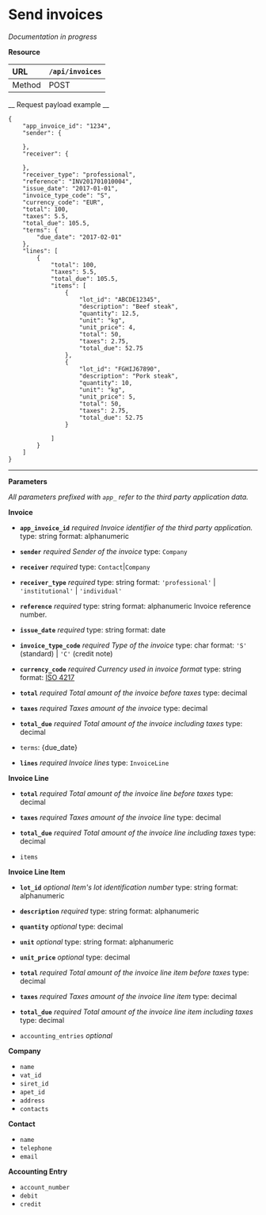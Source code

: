 # Send invoices

*Documentation in progress*


__Resource__

|URL|`/api/invoices`|
|:---|---|
|Method|POST|

__ Request payload example __


```
{
	"app_invoice_id": "1234",
	"sender": {

	},
	"receiver": {

	},
	"receiver_type": "professional",
	"reference": "INV201701010004",
	"issue_date": "2017-01-01",
	"invoice_type_code": "S",
	"currency_code": "EUR",
	"total": 100,
	"taxes": 5.5,
	"total_due": 105.5,
	"terms": {
		"due_date": "2017-02-01"
	},
	"lines": [
		{
			"total": 100,
			"taxes": 5.5,
			"total_due": 105.5,
			"items": [
				{
					"lot_id": "ABCDE12345",
					"description": "Beef steak",
					"quantity": 12.5,
					"unit": "kg",
					"unit_price": 4,
					"total": 50,
					"taxes": 2.75,
					"total_due": 52.75
				},
				{
					"lot_id": "FGHIJ67890",
					"description": "Pork steak",
					"quantity": 10,
					"unit": "kg",
					"unit_price": 5,
					"total": 50,
					"taxes": 2.75,
					"total_due": 52.75
				}

			]
		}
	]
}
```

---

__Parameters__

*All parameters prefixed with `app_` refer to the third party application data.*

__Invoice__

- __`app_invoice_id`__ *required*
*Invoice identifier of the third party application.*
type: string
format: alphanumeric

- __`sender`__ *required*
*Sender of the invoice*
type: `Company`

- __`receiver`__ *required*
type: `Contact`|`Company`

- __`receiver_type`__ *required*
type: string
format: `'professional'` | `'institutional'` | `'individual'`

- __`reference`__ *required*
type: string
format: alphanumeric
Invoice reference number.

- __`issue_date`__ *required*
type: string
format: date

- __`invoice_type_code`__ *required*
*Type of the invoice*
type: char
format: `'S'` (standard) | `'C'` (credit note)

- __`currency_code`__ *required*
*Currency used in invoice format*
type: string
format: [ISO 4217](https://www.iso.org/iso-4217-currency-codes.html) 

- __`total`__ *required*
*Total amount of the invoice before taxes*
type: decimal

- __`taxes`__ *required*
*Taxes amount of the invoice*
type: decimal

- __`total_due`__ *required*
*Total amount of the invoice including taxes*
type: decimal

- `terms`: {due_date}

- __`lines`__ *required*
*Invoice lines*
type: `InvoiceLine`


__Invoice Line__

- __`total`__ *required*
*Total amount of the invoice line before taxes*
type: decimal

- __`taxes`__ *required*
*Taxes amount of the invoice line*
type: decimal

- __`total_due`__ *required*
*Total amount of the invoice line including taxes*
type: decimal

- `items`

__Invoice Line Item__

- __`lot_id`__ *optional*
*Item's lot identification number*
type: string
format: alphanumeric

- __`description`__ *required*
type: string
format: alphanumeric

- __`quantity`__ *optional*
type: decimal

- __`unit`__ *optional*
type: string
format: alphanumeric

- __`unit_price`__ *optional*
type: decimal

- __`total`__ *required*
*Total amount of the invoice line item before taxes*
type: decimal

- __`taxes`__ *required*
*Taxes amount of the invoice line item*
type: decimal

- __`total_due`__ *required*
*Total amount of the invoice line item including taxes*
type: decimal

- `accounting_entries` *optional*

__Company__

- `name`
- `vat_id`
- `siret_id`
- `apet_id`
- `address`
- `contacts`

__Contact__

- `name`
- `telephone`
- `email`

__Accounting Entry__

- `account_number`
- `debit`
- `credit`
